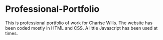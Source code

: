 # Professional-Portfolio
This is professional portfolio of work for Charise Wills. The website has been coded mostly in HTML and CSS. A little Javascript has been used at times.

